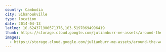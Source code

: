 ```yaml
---
country: Cambodia
city: Sihanoukville
type: location
date: 2014-04-13
latlng: 10.624371900571376,103.51970694996419
thumb: https://storage.cloud.google.com/julianburr-me-assets/around-the-world/cambodia/sihanoukville/IMG_3802--thumb.jpg
images:
  - https://storage.cloud.google.com/julianburr-me-assets/around-the-world/cambodia/sihanoukville/IMG_3802.jpg
---
```

